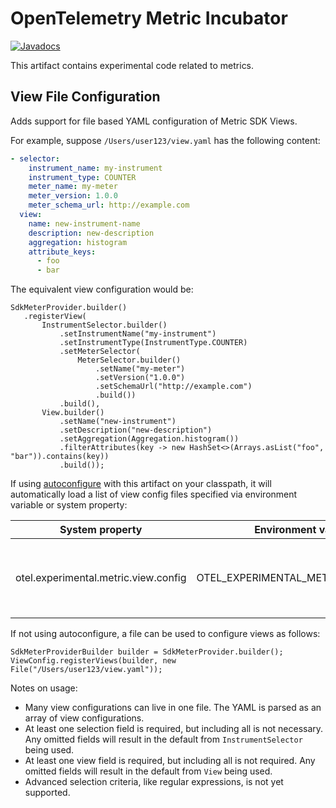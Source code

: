 # OpenTelemetry Metric Incubator

[![Javadocs][javadoc-image]][javadoc-url]

This artifact contains experimental code related to metrics.

## View File Configuration

Adds support for file based YAML configuration of Metric SDK Views.

For example, suppose `/Users/user123/view.yaml` has the following content:

```yaml
- selector:
    instrument_name: my-instrument
    instrument_type: COUNTER
    meter_name: my-meter
    meter_version: 1.0.0
    meter_schema_url: http://example.com
  view:
    name: new-instrument-name
    description: new-description
    aggregation: histogram
    attribute_keys:
      - foo
      - bar
```

The equivalent view configuration would be:

```
SdkMeterProvider.builder()
   .registerView(
       InstrumentSelector.builder()
           .setInstrumentName("my-instrument")
           .setInstrumentType(InstrumentType.COUNTER)
           .setMeterSelector(
               MeterSelector.builder()
                   .setName("my-meter")
                   .setVersion("1.0.0")
                   .setSchemaUrl("http://example.com")
                   .build())
           .build(),
       View.builder()
           .setName("new-instrument")
           .setDescription("new-description")
           .setAggregation(Aggregation.histogram())
           .filterAttributes(key -> new HashSet<>(Arrays.asList("foo", "bar")).contains(key))
           .build());
```

If using [autoconfigure](../autoconfigure) with this artifact on your classpath, it will automatically load a list of view config files specified via environment variable or system property:

| System property                      | Environment variable                 | Purpose                                                    |
|--------------------------------------|--------------------------------------|------------------------------------------------------------|
| otel.experimental.metric.view.config | OTEL_EXPERIMENTAL_METRIC_VIEW_CONFIG | List of absolute files containing view configuration YAML. |

If not using autoconfigure, a file can be used to configure views as follows:

```
SdkMeterProviderBuilder builder = SdkMeterProvider.builder();
ViewConfig.registerViews(builder, new File("/Users/user123/view.yaml"));
```

Notes on usage:

- Many view configurations can live in one file. The YAML is parsed as an array of view
  configurations.
- At least one selection field is required, but including all is not necessary. Any omitted fields
  will result in the default from `InstrumentSelector` being used.
- At least one view field is required, but including all is not required. Any omitted fields will
  result in the default from `View` being used.
- Advanced selection criteria, like regular expressions, is not yet supported.

[javadoc-image]: https://www.javadoc.io/badge/io.opentelemetry/opentelemetry-sdk-extension-metric-incubator

[javadoc-url]: https://www.javadoc.io/doc/io.opentelemetry/opentelemetry-sdk-extension-metric-incubator

